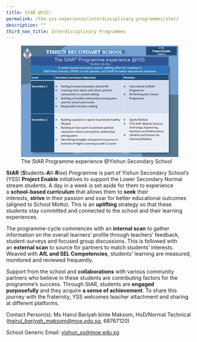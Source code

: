```yaml
---
title: StAR @YSS!
permalink: /the-yss-experience/interdisciplinary-programmes/star/
description: ""
third_nav_title: Interdisciplinary Programmes
---
```

<figure><img src="/images/StAR--YSS.png"><figcaption>The StAR Programme experience @Yishun Secondary School</figcaption></figure>

**StAR**&nbsp;(**S**tudents-**A**ll-**R**ise) Programme is part of Yishun Secondary School’s (YSS)&nbsp;**Project Enable**&nbsp;initiatives to support the Lower Secondary Normal stream students. A day in a week is set aside for them to experience a&nbsp;**school-based curriculum**&nbsp;that allows them to&nbsp;**seek**&nbsp;their interests,&nbsp;**strive**&nbsp;in their passion and soar for better educational outcomes (aligned to School Motto). This is an&nbsp;**uplifting**&nbsp;strategy so that these students stay committed and connected to the school and their learning experiences.

The programme-cycle commences with an&nbsp;**internal scan**&nbsp;to gather information on the overall learners’ profile through teachers’ feedback, student-surveys and focused group discussions. This is followed with an&nbsp;**external scan**&nbsp;to source for partners to match students’ interests. Weaved with&nbsp;**AfL and SEL Competencies**, students’ learning are measured, monitored and reviewed frequently.

Support from the school and&nbsp;**collaborations**&nbsp;with various community partners who believe in these students are contributing factors for the programme’s success. Through StAR, students are&nbsp;**engaged purposefully**&nbsp;and they acquire&nbsp;**a sense of achievement**. To share this journey with the fraternity, YSS welcomes teacher attachment and sharing at different platforms.

Contact Person(s): Ms Hairul Bariyah binte Maksom, HoD/Normal Technical ([_hairul\_bariyah\_maksom@moe.edu.sg_](mailto:hairul_bariyah_maksom@moe.edu.sg), 68767120)

School Generic Email:&nbsp;[yishun\_ss@moe.edu.sg](mailto:yishun_ss@moe.edu.sg)